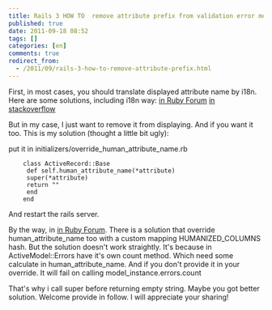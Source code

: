 ```yaml
---
title: Rails 3 HOW TO  remove attribute prefix from validation error messages
published: true
date: 2011-09-18 08:52
tags: []
categories: [en]
comments: true
redirect_from:
  - /2011/09/rails-3-how-to-remove-attribute-prefix.html
---
```




First, in most cases, you should translate displayed attribute name by i18n. Here are some solutions, including i18n way:
[in Ruby Forum][2]
[in stackoverflow][3]

But in my case, I just want to remove it from displaying. And if you want it too. This is my solution (thought a little bit ugly):

put it in initializers/override_human_attribute_name.rb

		class ActiveRecord::Base
		 def self.human_attribute_name(*attribute)
		 super(*attribute)
		 return ""
		 end
		end

And restart the rails server.

By the way, in [in Ruby Forum][2]. There is a solution that override human_attribute_name too with a custom mapping HUMANIZED_COLUMNS hash. But the solution doesn't work straightly. It's because in ActiveModel::Errors have it's own count method. Which need some calculate in human_attribute_name. And if you don't provide it in your override. It will fail on calling model_instance.errors.count

That's why i call super before returning empty string. Maybe you got better solution. Welcome provide in follow. I will appreciate your sharing!

[2]: http://www.ruby-forum.com/topic/196109
[3]: http://stackoverflow.com/questions/898754/translated-attributes-in-rails-error-messages-rails-2-3-2-i18n
